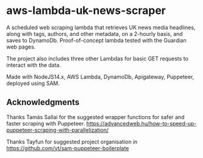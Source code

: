 # aws-lambda-uk-news-scraper

A scheduled web scraping lambda that retrieves UK news media headlines, along with tags, authors, and other metadata, on a 2-hourly basis, and saves to DynamoDb. Proof-of-concept lambda tested with the Guardian web pages.

The project also includes three other Lambdas for basic GET requests to interact with the data.

Made with NodeJS14.x, AWS Lambda, DynamoDb, Apigateway, Puppeteer, deployed using SAM.

## Acknowledgments

Thanks Tamás Sallai for the suggested wrapper functions for safer and faster scraping with Puppeteer.
https://advancedweb.hu/how-to-speed-up-puppeteer-scraping-with-parallelization/

Thanks Tayfun for suggested project organisation in https://github.com/yt/sam-puppeteer-boilerplate








